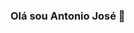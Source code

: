 ### Olá sou Antonio José 👋

<!--
**antoniojose2023/antoniojose2023** is a ✨ _special_ ✨ repository because its `README.md` (this file) appears on your GitHub profile.

Here are some ideas to get you started:

- 🔭 I’m currently working on ...
- 🌱 I’m currently learning ...
- 👯 I’m looking to collaborate on ...
- 🤔 I’m looking for help with ...
- 💬 Ask me about ...
- 📫 How to reach me: ...
- 😄 Pronouns: ...
- ⚡ Fun fact: ...
-->

<div align="center">
<a href="https://github.com/antoniojose2023">
<img height="180em" src="https://github-readme-stats.vercel.app/api?username=antoniojose2023&show_icons=true&theme=dracula&include_all_commits />
<img height="180em" src="https://github-readme-stats.vercel.app/api/top-langs/?username=antoniojose2023&layout=compact&langs_count=7&theme=dra />
</div>
